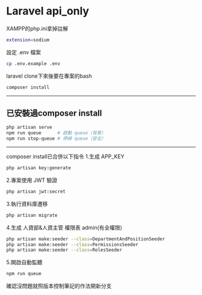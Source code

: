# Laravel api_only

XAMPP的php.ini拿掉註解
```bash
extension=sodium
```

 設定 .env 檔案
```bash
cp .env.example .env
```

laravel clone下來後要在專案的bash
```bash
composer install

```

---

## 已安裝過composer install
```bash
php artisan serve
npm run queue      # 啟動 queue（背景）
npm run stop-queue # 停掉 queue（安全）
```



---

composer install已合併以下指令
1.生成 APP_KEY
```bash
php artisan key:generate
```
2.專案使用 JWT 驗證
```bash
php artisan jwt:secret
```
3.執行資料庫遷移
```bash
php artisan migrate
```
4.生成 人資部&人資主管  權限表 admin(有全權限)
```bash
php artisan make:seeder --class=DepartmentAndPositionSeeder
php artisan make:seeder --class=PermissionsSeeder
php artisan make:seeder --class=RolesSeeder

```

5.開啟自動監聽
```bash
npm run queue 

```
確認沒問題就照版本控制筆記的作法開新分支